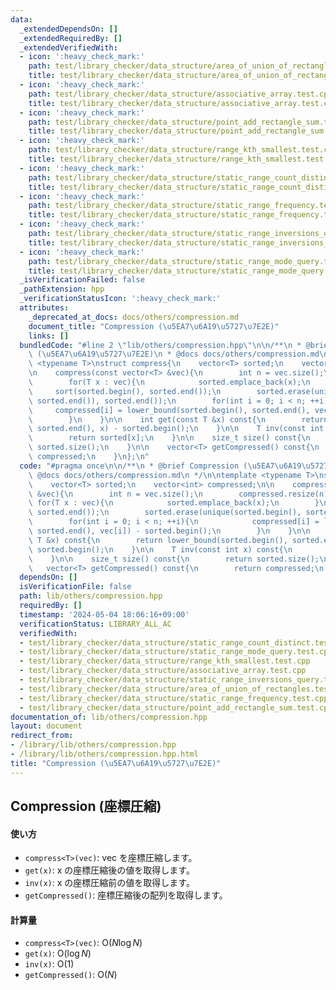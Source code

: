 ```yaml
---
data:
  _extendedDependsOn: []
  _extendedRequiredBy: []
  _extendedVerifiedWith:
  - icon: ':heavy_check_mark:'
    path: test/library_checker/data_structure/area_of_union_of_rectangles.test.cpp
    title: test/library_checker/data_structure/area_of_union_of_rectangles.test.cpp
  - icon: ':heavy_check_mark:'
    path: test/library_checker/data_structure/associative_array.test.cpp
    title: test/library_checker/data_structure/associative_array.test.cpp
  - icon: ':heavy_check_mark:'
    path: test/library_checker/data_structure/point_add_rectangle_sum.test.cpp
    title: test/library_checker/data_structure/point_add_rectangle_sum.test.cpp
  - icon: ':heavy_check_mark:'
    path: test/library_checker/data_structure/range_kth_smallest.test.cpp
    title: test/library_checker/data_structure/range_kth_smallest.test.cpp
  - icon: ':heavy_check_mark:'
    path: test/library_checker/data_structure/static_range_count_distinct.test.cpp
    title: test/library_checker/data_structure/static_range_count_distinct.test.cpp
  - icon: ':heavy_check_mark:'
    path: test/library_checker/data_structure/static_range_frequency.test.cpp
    title: test/library_checker/data_structure/static_range_frequency.test.cpp
  - icon: ':heavy_check_mark:'
    path: test/library_checker/data_structure/static_range_inversions_query.test.cpp
    title: test/library_checker/data_structure/static_range_inversions_query.test.cpp
  - icon: ':heavy_check_mark:'
    path: test/library_checker/data_structure/static_range_mode_query.test.cpp
    title: test/library_checker/data_structure/static_range_mode_query.test.cpp
  _isVerificationFailed: false
  _pathExtension: hpp
  _verificationStatusIcon: ':heavy_check_mark:'
  attributes:
    _deprecated_at_docs: docs/others/compression.md
    document_title: "Compression (\u5EA7\u6A19\u5727\u7E2E)"
    links: []
  bundledCode: "#line 2 \"lib/others/compression.hpp\"\n\n/**\n * @brief Compression\
    \ (\u5EA7\u6A19\u5727\u7E2E)\n * @docs docs/others/compression.md\n */\n\ntemplate\
    \ <typename T>\nstruct compress{\n    vector<T> sorted;\n    vector<int> compressed;\n\
    \n    compress(const vector<T> &vec){\n        int n = vec.size();\n        compressed.resize(n);\n\
    \        for(T x : vec){\n            sorted.emplace_back(x);\n        }\n   \
    \     sort(sorted.begin(), sorted.end());\n        sorted.erase(unique(sorted.begin(),\
    \ sorted.end()), sorted.end());\n        for(int i = 0; i < n; ++i){\n       \
    \     compressed[i] = lower_bound(sorted.begin(), sorted.end(), vec[i]) - sorted.begin();\n\
    \        }\n    }\n\n    int get(const T &x) const{\n        return lower_bound(sorted.begin(),\
    \ sorted.end(), x) - sorted.begin();\n    }\n\n    T inv(const int x) const{\n\
    \        return sorted[x];\n    }\n\n    size_t size() const{\n        return\
    \ sorted.size();\n    }\n\n    vector<T> getCompressed() const{\n        return\
    \ compressed;\n    }\n};\n"
  code: "#pragma once\n\n/**\n * @brief Compression (\u5EA7\u6A19\u5727\u7E2E)\n *\
    \ @docs docs/others/compression.md\n */\n\ntemplate <typename T>\nstruct compress{\n\
    \    vector<T> sorted;\n    vector<int> compressed;\n\n    compress(const vector<T>\
    \ &vec){\n        int n = vec.size();\n        compressed.resize(n);\n       \
    \ for(T x : vec){\n            sorted.emplace_back(x);\n        }\n        sort(sorted.begin(),\
    \ sorted.end());\n        sorted.erase(unique(sorted.begin(), sorted.end()), sorted.end());\n\
    \        for(int i = 0; i < n; ++i){\n            compressed[i] = lower_bound(sorted.begin(),\
    \ sorted.end(), vec[i]) - sorted.begin();\n        }\n    }\n\n    int get(const\
    \ T &x) const{\n        return lower_bound(sorted.begin(), sorted.end(), x) -\
    \ sorted.begin();\n    }\n\n    T inv(const int x) const{\n        return sorted[x];\n\
    \    }\n\n    size_t size() const{\n        return sorted.size();\n    }\n\n \
    \   vector<T> getCompressed() const{\n        return compressed;\n    }\n};\n"
  dependsOn: []
  isVerificationFile: false
  path: lib/others/compression.hpp
  requiredBy: []
  timestamp: '2024-05-04 18:06:16+09:00'
  verificationStatus: LIBRARY_ALL_AC
  verifiedWith:
  - test/library_checker/data_structure/static_range_count_distinct.test.cpp
  - test/library_checker/data_structure/static_range_mode_query.test.cpp
  - test/library_checker/data_structure/range_kth_smallest.test.cpp
  - test/library_checker/data_structure/associative_array.test.cpp
  - test/library_checker/data_structure/static_range_inversions_query.test.cpp
  - test/library_checker/data_structure/area_of_union_of_rectangles.test.cpp
  - test/library_checker/data_structure/static_range_frequency.test.cpp
  - test/library_checker/data_structure/point_add_rectangle_sum.test.cpp
documentation_of: lib/others/compression.hpp
layout: document
redirect_from:
- /library/lib/others/compression.hpp
- /library/lib/others/compression.hpp.html
title: "Compression (\u5EA7\u6A19\u5727\u7E2E)"
---
```

## Compression (座標圧縮)

#### 使い方

- `compress<T>(vec)`: vec を座標圧縮します。
- `get(x)`: x の座標圧縮後の値を取得します。
- `inv(x)`: x の座標圧縮前の値を取得します。
- `getCompressed()`: 座標圧縮後の配列を取得します。

#### 計算量

- `compress<T>(vec)`: $\mathrm{O}(N \log N)$
- `get(x)`: $\mathrm{O}(\log N)$
- `inv(x)`: $\mathrm{O}(1)$
- `getCompressed()`: $\mathrm{O}(N)$